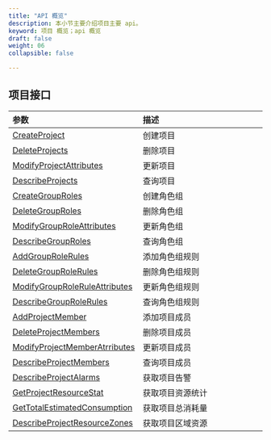 ```yaml
---
title: "API 概览"
description: 本小节主要介绍项目主要 api。 
keyword: 项目 概览；api 概览
draft: false
weight: 06
collapsible: false

---
```




## 项目接口

| <span style="display:inline-block;width:240px">参数</span>   | <span style="display:inline-block;width:320px">描述</span> |
| :----------------------------------------------------------- | :--------------------------------------------------------- |
| [CreateProject](/operation/resource/api/project/create_project/) | 创建项目                                                   |
| [DeleteProjects](/operation/resource/api/project/delete_project/) | 删除项目                                                   |
| [ModifyProjectAttributes](/operation/resource/api/project/modify_project/) | 更新项目                                                   |
| [DescribeProjects](/operation/resource/api/project/check_project/) | 查询项目                                                   |
| [CreateGroupRoles](/operation/resource/api/project/create_group_roles/) | 创建角色组                                                 |
| [DeleteGroupRoles](/operation/resource/api/project/deleter_group_roles/) | 删除角色组                                                 |
| [ModifyGroupRoleAttributes](/operation/resource/api/project/modify_group_roleattr/) | 更新角色组                                                 |
| [DescribeGroupRoles](/operation/resource/api/project/desc_groups_roles/) | 查询角色组                                                 |
| [AddGroupRoleRules](/operation/resource/api/project/add_group_tolerules/) | 添加角色组规则                                             |
| [DeleteGroupRoleRules](/operation/resource/api/project/delete_group_rolerules/) | 删除角色组规则                                             |
| [ModifyGroupRoleRuleAttributes](/operation/resource/api/project/modify_group_roleruleattr/) | 更新角色组规则                                             |
| [DescribeGroupRoleRules](/operation/resource/api/project/desc_group_rolerules/) | 查询角色组规则                                             |
| [AddProjectMember](/operation/resource/api/project/add_project_mem/) | 添加项目成员                                               |
| [DeleteProjectMembers](/operation/resource/api/project/deleter_project_mem/) | 删除项目成员                                               |
| [ModifyProjectMemberAtrributes](/operation/resource/api/project/modify_project_memberattr/) | 更新项目成员                                               |
| [DescribeProjectMembers](/operation/resource/api/project/desc_project_members/) | 查询项目成员                                               |
| [DescribeProjectAlarms](/operation/resource/api/project/desc_project_alarms/) | 获取项目告警                                               |
| [GetProjectResourceStat](/operation/resource/api/project/get_project_resstat/) | 获取项目资源统计                                           |
| [GetTotalEstimatedConsumption](/operation/resource/api/project/get_total_estmateed/) | 获取项目总消耗量                                           |
| [DescribeProjectResourceZones](/operation/resource/api/project/desc_project_reszones/) | 获取项目区域资源                                           |

## 
